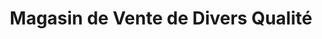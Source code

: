 ---
title: "Magasin de Vente de Divers Qualité"
url: /macenta/magasin-de-vente-de-divers-qualite/
shop: commodité
---